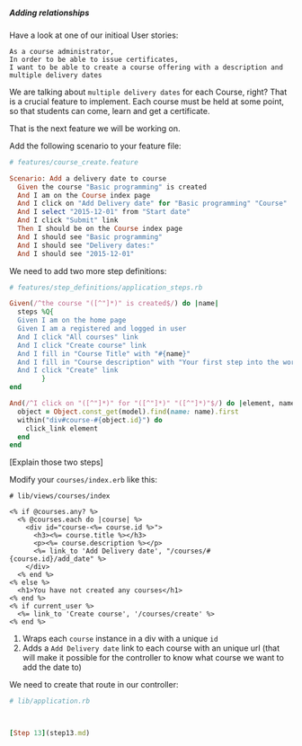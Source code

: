 ##### Adding relationships

Have a look at one of our initioal User stories:

```
As a course administrator,
In order to be able to issue certificates,
I want to be able to create a course offering with a description and multiple delivery dates
```

We are talking about `multiple delivery dates` for each Course, right? That is a crucial feature to implement. Each course must be held at some point, so that students can come, learn and get a certificate.

That is the next feature we will be working on.

Add the following scenario to your feature file:

```ruby
# features/course_create.feature

Scenario: Add a delivery date to course
  Given the course "Basic programming" is created
  And I am on the Course index page
  And I click on "Add Delivery date" for "Basic programming" "Course"
  And I select "2015-12-01" from "Start date"
  And I click "Submit" link
  Then I should be on the Course index page
  And I should see "Basic programming"
  And I should see "Delivery dates:"
  And I should see "2015-12-01"
```

We need to add two more step definitions:

```ruby
# features/step_definitions/application_steps.rb

Given(/^the course "([^"]*)" is created$/) do |name|
  steps %Q{
  Given I am on the home page
  Given I am a registered and logged in user
  And I click "All courses" link
  And I click "Create course" link
  And I fill in "Course Title" with "#{name}"
  And I fill in "Course description" with "Your first step into the world of programming"
  And I click "Create" link
        }
end

And(/^I click on "([^"]*)" for "([^"]*)" "([^"]*)"$/) do |element, name, model|
  object = Object.const_get(model).find(name: name).first
  within("div#course-#{object.id}") do
    click_link element
  end
end

```

[Explain those two steps]



Modify your `courses/index.erb` like this:

```HTML+ERB
# lib/views/courses/index

<% if @courses.any? %>
  <% @courses.each do |course| %>
    <div id="course-<%= course.id %>">
      <h3><%= course.title %></h3>
      <p><%= course.description %></p>
      <%= link_to 'Add Delivery date', "/courses/#{course.id}/add_date" %>
    </div>
  <% end %>
<% else %>
  <h1>You have not created any courses</h1>
<% end %>
<% if current_user %>
  <%= link_to 'Create course', '/courses/create' %>
<% end %>
```
1. Wraps each `course` instance in a div with a unique `id`
2. Adds a `Add Delivery date` link to each course with an unique url (that will make it possible for the controller to know what course we want to add the date to)

We need to create that route in our controller:

```ruby
# lib/application.rb



[Step 13](step13.md)